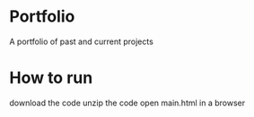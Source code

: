 # Portfolio
A portfolio of past and current projects
# How to run
download the code
unzip the code
open main.html in a browser